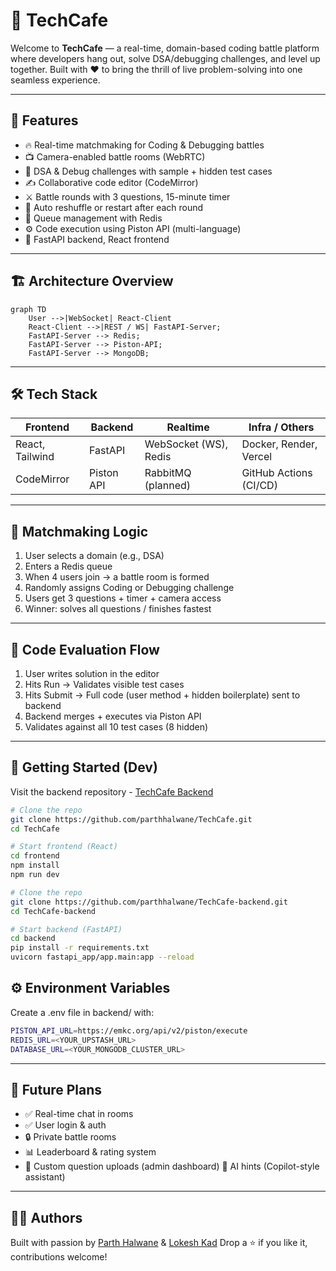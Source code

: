 # 🚀 TechCafe

Welcome to **TechCafe** — a real-time, domain-based coding battle platform where developers hang out, solve DSA/debugging challenges, and level up together. Built with ❤️ to bring the thrill of live problem-solving into one seamless experience.

---

## 🧠 Features

- 🔥 Real-time matchmaking for Coding & Debugging battles
- 📺 Camera-enabled battle rooms (WebRTC)
- 🧮 DSA & Debug challenges with sample + hidden test cases
- ✍️ Collaborative code editor (CodeMirror)
- ⚔️ Battle rounds with 3 questions, 15-minute timer
- 🎯 Auto reshuffle or restart after each round
- 🧵 Queue management with Redis
- ⚙️ Code execution using Piston API (multi-language)
- 🚀 FastAPI backend, React frontend

---

## 🏗️ Architecture Overview

```mermaid
graph TD
    User -->|WebSocket| React-Client
    React-Client -->|REST / WS| FastAPI-Server;
    FastAPI-Server --> Redis;
    FastAPI-Server --> Piston-API;
    FastAPI-Server --> MongoDB;
```

---

## 🛠️ Tech Stack

| Frontend        | Backend    | Realtime              | Infra / Others         |
| --------------- | ---------- | --------------------- | ---------------------- |
| React, Tailwind | FastAPI    | WebSocket (WS), Redis | Docker, Render, Vercel |
| CodeMirror      | Piston API | RabbitMQ (planned)    | GitHub Actions (CI/CD) |

---

## 🔄 Matchmaking Logic

1. User selects a domain (e.g., DSA)
2. Enters a Redis queue
3. When 4 users join → a battle room is formed
4. Randomly assigns Coding or Debugging challenge
5. Users get 3 questions + timer + camera access
6. Winner: solves all questions / finishes fastest

---

## 🧪 Code Evaluation Flow

1. User writes solution in the editor
2. Hits Run → Validates visible test cases
3. Hits Submit → Full code (user method + hidden boilerplate) sent to backend
4. Backend merges + executes via Piston API
5. Validates against all 10 test cases (8 hidden)

---

## 🚀 Getting Started (Dev)

Visit the backend repository - [TechCafe Backend](https://github.com/parthhalwane/techcafe-backend)

```bash
# Clone the repo
git clone https://github.com/parthhalwane/TechCafe.git
cd TechCafe

# Start frontend (React)
cd frontend
npm install
npm run dev

# Clone the repo
git clone https://github.com/parthhalwane/TechCafe-backend.git
cd TechCafe-backend

# Start backend (FastAPI)
cd backend
pip install -r requirements.txt
uvicorn fastapi_app/app.main:app --reload
```

## ⚙️ Environment Variables
Create a .env file in backend/ with:
```bash
PISTON_API_URL=https://emkc.org/api/v2/piston/execute
REDIS_URL=<YOUR_UPSTASH_URL>
DATABASE_URL=<YOUR_MONGODB_CLUSTER_URL>
```

---

## 🧊 Future Plans

- ✅ Real-time chat in rooms
- ✅ User login & auth
- 🔒 Private battle rooms
- 📊 Leaderboard & rating system
- 📁 Custom question uploads (admin dashboard)
🧠 AI hints (Copilot-style assistant)

---

## 🧑‍💻 Authors
Built with passion by [Parth Halwane](https://github.com/parthhalwane) & [Lokesh Kad](https://github.com/lokesh-6)
Drop a ⭐ if you like it, contributions welcome!

